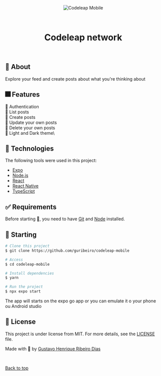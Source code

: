 <div align="center" id="top"> 
  <img src="https://codeleap.co.uk/static/838fbf40bc335c2ffd2ea5ee19ed3baa/f6c84/codeleap_logo_white.webp" alt="Codeleap Mobile" />

  &#xa0;


</div>

<h1 align="center">Codeleap network</h1>
 
<br/>

## 🏹 About ##
Explore your feed and create posts about what you're thinking about

## 🎆 Features ##

🚩 Authentication\
🚩 List posts\
🚩 Create posts\
🚩 Update your own posts\
🚩 Delete your own posts\
🚩 Light and Dark theme\

## 🚀 Technologies ##

The following tools were used in this project:

- [Expo](https://expo.io/)
- [Node.js](https://nodejs.org/en/)
- [React](https://pt-br.reactjs.org/)
- [React Native](https://reactnative.dev/)
- [TypeScript](https://www.typescriptlang.org/)

## :white_check_mark: Requirements ##

Before starting :checkered_flag:, you need to have [Git](https://git-scm.com) and [Node](https://nodejs.org/en/) installed.

## :checkered_flag: Starting ##

```bash
# Clone this project
$ git clone https://github.com/guribeiro/codeleap-mobile

# Access
$ cd codeleap-mobile

# Install dependencies
$ yarn

# Run the project
$ npx expo start
```

The app will starts on the expo go app or you can emulate it o your phone ou Android studio

## :memo: License ##

This project is under license from MIT. For more details, see the [LICENSE](LICENSE.md) file.


Made with 💜 by <a href="https://github.com/guribeiro" target="_blank">Gustavo Henrique Ribeiro Dias</a>

&#xa0;

<a href="#top">Back to top</a>
